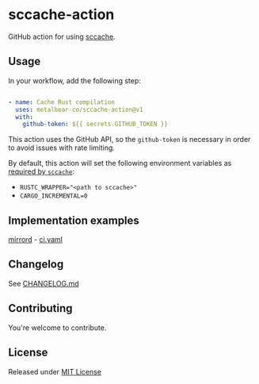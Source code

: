 # sccache-action

GitHub action for using [sccache](https://github.com/mozilla/sccache).

## Usage
In your workflow, add the following step:

```yaml

- name: Cache Rust compilation
  uses: metalbear-co/sccache-action@v1
  with:
    github-token: ${{ secrets.GITHUB_TOKEN }}

```

This action uses the GitHub API, so the `github-token` is necessary in order to avoid issues with rate limiting.

By default, this action will set the following environment variables as [required by `sccache`](https://github.com/mozilla/sccache/blob/main/docs/Rust.md):
- `RUSTC_WRAPPER="<path to sccache>"`
- `CARGO_INCREMENTAL=0`

## Implementation examples
[mirrord](https://github.com/metalbear-co/mirrord) - [ci.yaml](https://github.com/metalbear-co/mirrord/blob/main/.github/workflows/ci.yaml)

## Changelog
See [CHANGELOG.md](./CHANGELOG.md)

## Contributing

You're welcome to contribute.

## License

Released under [MIT License](./LICENSE)
